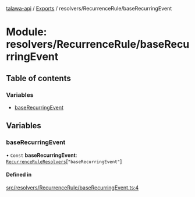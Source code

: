 [talawa-api](../README.md) / [Exports](../modules.md) / resolvers/RecurrenceRule/baseRecurringEvent

# Module: resolvers/RecurrenceRule/baseRecurringEvent

## Table of contents

### Variables

- [baseRecurringEvent](resolvers_RecurrenceRule_baseRecurringEvent.md#baserecurringevent)

## Variables

### baseRecurringEvent

• `Const` **baseRecurringEvent**: [`RecurrenceRuleResolvers`](types_generatedGraphQLTypes.md#recurrenceruleresolvers)[``"baseRecurringEvent"``]

#### Defined in

[src/resolvers/RecurrenceRule/baseRecurringEvent.ts:4](https://github.com/PalisadoesFoundation/talawa-api/blob/9fa6a1c/src/resolvers/RecurrenceRule/baseRecurringEvent.ts#L4)
